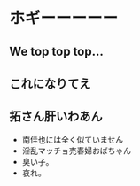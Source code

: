 # ホギーーーーー


## We top top top...

## これになりてえ

## 拓さん肝いわあん
- 南佳也には全く似ていません
- 淫乱マッチョ売春婦おばちゃん
- 臭い子。
- 哀れ。

